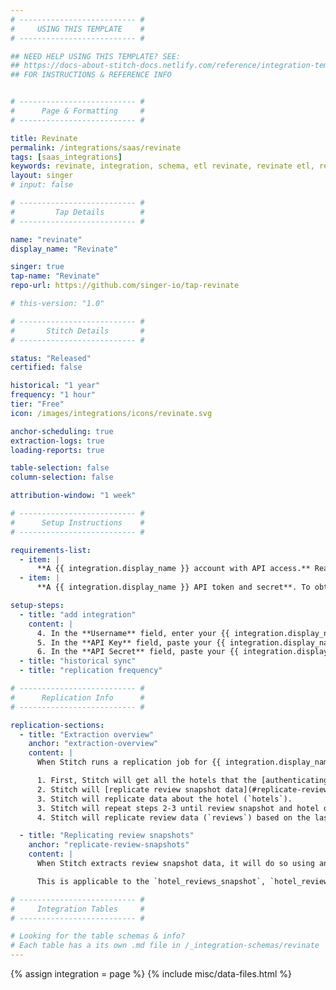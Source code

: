 ```yaml
---
# -------------------------- #
#     USING THIS TEMPLATE    #
# -------------------------- #

## NEED HELP USING THIS TEMPLATE? SEE:
## https://docs-about-stitch-docs.netlify.com/reference/integration-templates/saas/
## FOR INSTRUCTIONS & REFERENCE INFO


# -------------------------- #
#      Page & Formatting     #
# -------------------------- #

title: Revinate
permalink: /integrations/saas/revinate
tags: [saas_integrations]
keywords: revinate, integration, schema, etl revinate, revinate etl, revinate schema
layout: singer
# input: false

# -------------------------- #
#         Tap Details        #
# -------------------------- #

name: "revinate"
display_name: "Revinate"

singer: true 
tap-name: "Revinate"
repo-url: https://github.com/singer-io/tap-revinate

# this-version: "1.0"

# -------------------------- #
#       Stitch Details       #
# -------------------------- #

status: "Released"
certified: false 

historical: "1 year"
frequency: "1 hour"
tier: "Free"
icon: /images/integrations/icons/revinate.svg

anchor-scheduling: true
extraction-logs: true
loading-reports: true

table-selection: false
column-selection: false

attribution-window: "1 week"

# -------------------------- #
#      Setup Instructions    #
# -------------------------- #

requirements-list:
  - item: |
      **A {{ integration.display_name }} account with API access.** Reach out to your {{ integration.display_name }} sales representative or account manager to obtain the correct permissions.
  - item: |
      **A {{ integration.display_name }} API token and secret**. To obtain these credentials, reach out to your {{ integration.display_name }} sales representative or account manager.

setup-steps:
  - title: "add integration"
    content: |
      4. In the **Username** field, enter your {{ integration.display_name }} username.
      5. In the **API Key** field, paste your {{ integration.display_name }} API key. Your {{ integration.display_name }} API token must be obtained through [your {{ integration.display_name }} sales representative or account manager](#setup-requirements).
      6. In the **API Secret** field, paste your {{ integration.display_name }} API secret. Your {{ integration.display_name }} API secret must be obtained through [your {{ integration.display_name }} sales representative or account manager](#setup-requirements).
  - title: "historical sync"
  - title: "replication frequency"

# -------------------------- #
#      Replication Info      #
# -------------------------- #

replication-sections:
  - title: "Extraction overview"
    anchor: "extraction-overview"
    content: |
      When Stitch runs a replication job for {{ integration.display_name }}, a few things will happen:

      1. First, Stitch will get all the hotels that the [authenticating user](#add-stitch-data-source) has access to.
      2. Stitch will [replicate review snapshot data](#replicate-review-snapshots) (`hotel_reviews_snapshot`, `hotel_reviews_snapshot_by_site`, `hotel_reviews_snapshot_by_time`) for the hotel.
      3. Stitch will replicate data about the hotel (`hotels`).
      3. Stitch will repeat steps 2-3 until review snapshot and hotel data has been replicated for all accessible hotels.
      4. Stitch will replicate review data (`reviews`) based on the last saved `updated_at` value, which is the table's Replication Key.

  - title: "Replicating review snapshots"
    anchor: "replicate-review-snapshots"
    content: |
      When Stitch extracts review snapshot data, it will do so using an **Attribution Window** of **{{ integration.attribution-window }}**. This means that during each replication job, Stitch will replicate snapshot data for that last completed week. For example: If the integration is scheduled to run every 30 minutes, then snapshot data for the last week will be replicated every 30 minutes.

      This is applicable to the `hotel_reviews_snapshot`, `hotel_reviews_snapshot_by_site`, and `hotel_reviews_snapshot_by_time` tables.

# -------------------------- #
#     Integration Tables     #
# -------------------------- #

# Looking for the table schemas & info?
# Each table has a its own .md file in /_integration-schemas/revinate
---
```

{% assign integration = page %}
{% include misc/data-files.html %}